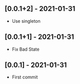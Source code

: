 ## [0.0.1+2] - 2021-01-31

* Use singleton

## [0.0.1+1] - 2021-01-31

* Fix Bad State

## [0.0.1] - 2021-01-31

* First commit

